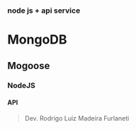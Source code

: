 ### node js + api service 

# MongoDB
## Mogoose              
### NodeJS
#### API

> Dev. Rodrigo Luiz Madeira Furlaneti


